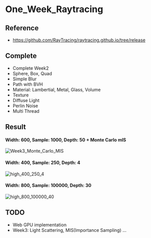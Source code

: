 # One_Week_Raytracing

## Reference
- https://github.com/RayTracing/raytracing.github.io/tree/release

## Complete
- Complete Week2
- Sphere, Box, Quad
- Simple Blur
- Path with BVH
- Material: Lambertial, Metal, Glass, Volume
- Texture
- Diffuse Light
- Perlin Noise
- Multi Thread

## Result
#### Width: 600, Sample: 1000, Depth: 50 + Monte Carlo mIS
![Week3_Monte_Carlo_MIS](https://github.com/user-attachments/assets/8646ec42-4b78-4948-9b2e-ad7d483b4dbe)

#### Width: 400, Sample: 250, Depth: 4
![high_400_250_4](https://github.com/user-attachments/assets/31a54016-4100-4d9d-af6f-1543bb9ea5f4)

#### Width: 800, Sample: 100000, Depth: 30
![high_800_100000_40](https://github.com/user-attachments/assets/43ebd728-2f53-40a4-9824-dd24382326d3)

## TODO
- Web GPU implementation
- Week3: Light Scattering, MIS(Importance Sampling) ...
